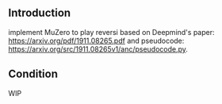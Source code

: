## Introduction

implement MuZero to play reversi based on Deepmind's paper: https://arxiv.org/pdf/1911.08265.pdf and pseudocode: https://arxiv.org/src/1911.08265v1/anc/pseudocode.py.

## Condition

WIP